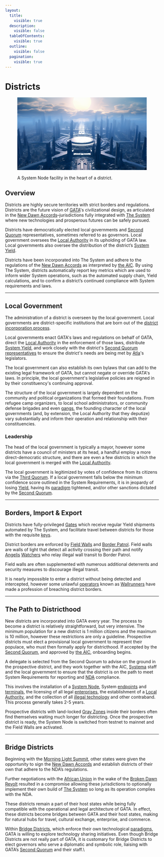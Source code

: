 ```yaml
---
layout:
  title:
    visible: true
  description:
    visible: false
  tableOfContents:
    visible: true
  outline:
    visible: false
  pagination:
    visible: true
---
```


# Districts

<figure><img src="../../../.gitbook/assets/districts.png" alt=""><figcaption><p>A System Node facility in the heart of a district.</p></figcaption></figure>

## Overview

Districts are highly secure territories with strict borders and regulations. Districts are the future vision of [GATA](../)'s civilizational design, as articulated in the [New Dawn Accords](new-dawn-accords.md)–jurisdictions fully integrated with [The System](the-system.md) where new technologies and prosperous futures can be safely pursued.

Districts have democratically elected local governments and [Second Quorum](governance.md#the-second-quorum) representatives, sometimes referred to as governors. Local government oversees the [Local Authority](../law-and-order/local-authority.md) in its upholding of GATA law. Local governments also oversee the distribution of the district’s [System Yield](yield.md).

Districts have been incorporated into The System and adhere to the regulations of the [New Dawn Accords](new-dawn-accords.md) as interpreted by [the AIC](../institutions/atlan-information-control-aic.md). By using The System, districts automatically report key metrics which are used to inform wider System operations, such as the automated supply chain, Yield calculations, and to confirm a district’s continued compliance with System requirements and laws.

***

## Local Government

The administration of a district is overseen by the local government. Local governments are district-specific institutions that are born out of the [district incorporation process](districts.md#the-path-to-districthood).&#x20;

Local governments enact GATA's laws and regulations on behalf of GATA, direct the [Local Authority](../law-and-order/local-authority.md) in the enforcement of those laws, distribute [System Yield](yield.md), and work closely with the district's [Second Quorum](governance.md#the-second-quorum) [representatives](governance.md#district-representative) to ensure the district's needs are being met by [Atla](../key-locations/atla.md)'s legislators.&#x20;

The local government can also establish its own bylaws that can add to the existing legal framework of GATA, but cannot negate or override GATA's laws. In principle, the local government's legislative policies are reigned in by their constituency's continuing approval.

The structure of the local government is largely dependent on the community and political organizations that formed their foundations. From refugee camp organizers, to local school administrators, or community defense brigades and even [gangs](../criminal-element/gangs.md), the founding character of the local governments (and, by extension, the Local Authority that they deputize) vary substantially and inform their operation and relationship with their constituencies.

### Leadership

The head of the local government is typically a mayor, however some districts have a council of ministers at its head, a handful employ a more direct-democratic structure, and there are even a few districts in which the local government is merged with the [Local Authority](../law-and-order/local-authority.md).

The local government is legitimized by votes of confidence from its citizens via the [Third Quorum](governance.md#the-third-quorum). If a local government falls below the minimum confidence score outlined in the System Requirements, it is in jeopardy of losing [Yield](yield.md), having its [paradigm](paradigms.md) tightened, and/or other sanctions dictated by the [Second Quorum](governance.md#the-second-quorum).

***

## Borders, Import & Export

Districts have fully-privileged [Gates](../borders-and-travel/gates.md) which receive regular Yield shipments automated by The System, and facilitate travel between districts for those with the requisite [keys](keys.md).&#x20;

District borders are enforced by [Field Walls](../borders-and-travel/field-walls.md) and [Border Patrol](../borders-and-travel/gate-patrol.md). Field walls are walls of light that detect all activity crossing their path and notify [Angelis](../military-and-defense/angelis.md) [Watchers](../military-and-defense/angelis.md#watchers) who relay illegal wall transit to Border Patrol.

Field walls are often supplemented with numerous additional deterrents and security measures to discourage illegal transit.

It is nearly impossible to enter a district without being detected and intercepted, however some unlawful [operators](../enterprise/operators.md) known as [Wallrunners](../criminal-element/wallrunners.md) have made a profession of breaching district borders.

***

## **The Path to Districthood**

New districts are incorporated into GATA every year. The process to become a district is relatively straightforward, but very intensive. The minimum population for a new district is 1 million citizens and the maximum is 10 million, however these restrictions are only a guideline. Prospective districts must elect a provisional local government to represent their populace, who must then formally apply for districthood. If accepted by the [Second Quorum](governance.md#the-second-quorum), and approved by [the AIC](../institutions/atlan-information-control-aic.md), onboarding begins.

A delegate is selected from the Second Quorum to advise on the ground in the prospective district, and they work together with the AIC, [Systema](../enterprise/systema.md) staff and the local government to ensure that the district is on the path to meet System Requirements for reporting and [NDA](new-dawn-accords.md) compliance.

This involves the installation of a [System Node](the-system.md#system-nodes), System [endpoints](../../science-and-tech/endpoints.md) and [terminals](the-system.md#system-terminals), the licensing of all legal [enterprises](../enterprise/), the establishment of a [Local Authority](../law-and-order/local-authority.md), and the collection of all [illegal technology](../law-and-order/tech-regulation.md) and other contraband. This process generally takes 2-5 years.

Prospective districts with land-locked [Gray Zones](gray-zones.md) inside their borders often find themselves waiting much longer for districting. Once the prospective district is ready, the System Node is switched from testnet to mainnet and the Field Walls are activated.

***

## **Bridge Districts**

Beginning with the [Morning Light Summit](new-dawn-accords.md#the-morning-light-summit), other states were given the opportunity to sign the [New Dawn Accords](new-dawn-accords.md) and establish districts of their own that adhere to the NDA’s regulations.

Further negotiations with the [African Union](../../african-union/) in the wake of the [Broken Dawn Revolt](../../african-union/history/the-broken-dawn-revolt.md) resulted in a compromise allowing these jurisdictions to optionally implement their own build of [The System](the-system.md) so long as its operation complies with the NDA.

These districts remain a part of their host states while being fully compatible with the operational and legal architecture of GATA. In effect, these districts become bridges between GATA and their host states, making for natural hubs for travel, cultural exchange, enterprise, and commerce.

Within [Bridge Districts](districts.md#bridge-districts), which enforce their own technological [paradigms](paradigms.md), GATA is willing to explore technology sharing initiatives. Even though Bridge Districts are not really part of GATA, it is customary for Bridge Districts to elect governors who serve a diplomatic and symbolic role, liaising with GATA’s [Second Quorum](governance.md#the-second-quorum) and their staff.\
